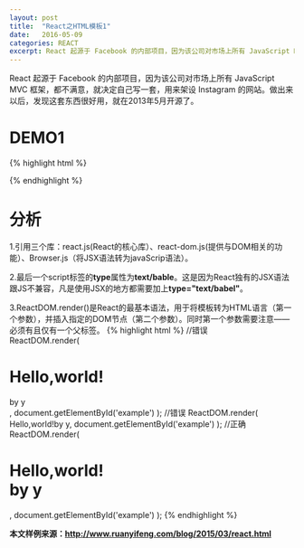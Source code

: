 ```yaml
---
layout: post
title:  "React之HTML模板1"
date:   2016-05-09
categories: REACT
excerpt: React 起源于 Facebook 的内部项目，因为该公司对市场上所有 JavaScript MVC 框架，都不满意，就决定自己写一套，用来架设 Instagram 的网站。做出来以后，发现这套东西很好用，就在2013年5月开源了。...
---
```


React 起源于 Facebook 的内部项目，因为该公司对市场上所有 JavaScript MVC 框架，都不满意，就决定自己写一套，用来架设 Instagram 的网站。做出来以后，发现这套东西很好用，就在2013年5月开源了。

# DEMO1

{% highlight html %}
<!DOCTYPE html>
<html>
	<head>
		<script  src="../build/react.js"></script>
		<script  src="../build/react-dom.js"></script>
		<script  src="../build/browser.min.js"></script>
	</head>
	<body>
		<div id="example"></div>
		<script type="text/babel">
			ReactDOM.render(
				<h1>Hello,world!</h1>,
				document.getElementById('example')
			);
		</script>
	</body>
</html>
{% endhighlight %}

# 分析

1.引用三个库：react.js(React的核心库）、react-dom.js(提供与DOM相关的功能）、Browser.js（将JSX语法转为javaScrip语法）。

2.最后一个script标签的**type**属性为**text/bable**。这是因为React独有的JSX语法跟JS不兼容，凡是使用JSX的地方都需要加上**type="text/babel"**。

3.ReactDOM.render()是React的最基本语法，用于将模板转为HTML语言（第一个参数），并插入指定的DOM节点（第二个参数）。同时第一个参数需要注意——必须有且仅有一个父标签。
{% highlight html %}
	//错误	
	ReactDOM.render(
		<h1>Hello,world!</h1><div>by y</div>,
		document.getElementById('example')
		);
	//错误
	ReactDOM.render(
		Hello,world!by y,
		document.getElementById('example')
		);
	//正确
	ReactDOM.render(
		<h1>Hello,world!<div>by y</div></h1>,
		document.getElementById('example')
		);
{% endhighlight %}


**本文样例来源：http://www.ruanyifeng.com/blog/2015/03/react.html**